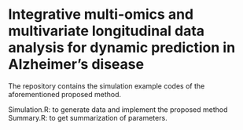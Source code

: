 # Integrative multi-omics and multivariate longitudinal data analysis for dynamic prediction in Alzheimer’s disease
The repository contains the simulation example codes of the aforementioned proposed method.

Simulation.R: to generate data and implement the proposed method
Summary.R: to get summarization of parameters.

